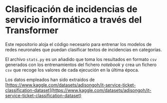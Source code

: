 # Clasificación de incidencias de servicio informático a través del Transformer

Este repositorio aloja el código necesario para entrenar los modelos de redes neuronales que puedan clasificar textos de incidencias en categorías.

El archivo `stats.py` es un añadido que toma los resultados en formato `csv` generados con los entrenamientos del fichero *notebook* y crea un fichero `csv` que recoge los valores de cada ejecución en la última época.

Los datos empleados han sido extraídos de [https://www.kaggle.com/datasets/adisongoh/it-service-ticket-classification-dataset](https://www.kaggle.com/datasets/adisongoh/it-service-ticket-classification-dataset)
